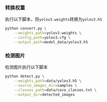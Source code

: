 ### 转换权重 ###
执行以下脚本，将`yolov3.weights`转换为`yolov3.h5`
```bash
python convert.py \
	--weights_path=yolov3.weights \
	--config_path=yolov3.cfg \
	--output_path=model_data/yolov3.h5
```
### 检测图片 ###
检测图片执行以下脚本
```bash
python detect.py \
	--weights_path=data/yolov3.h5 \
	--source_images_dir=samples \
	--classes_path=data/coco_classes.txt \
	--output_dir=detected_images
```
